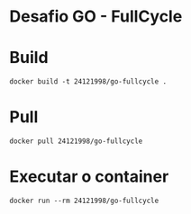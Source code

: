 # Desafio GO - FullCycle

# Build 
```
docker build -t 24121998/go-fullcycle .
```

# Pull 
```
docker pull 24121998/go-fullcycle
```

# Executar o container
```
docker run --rm 24121998/go-fullcycle
```
